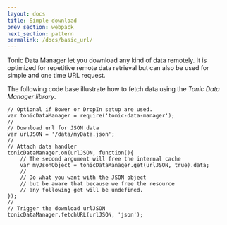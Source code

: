 ```yaml
---
layout: docs
title: Simple download
prev_section: webpack
next_section: pattern
permalink: /docs/basic_url/
---
```


Tonic Data Manager let you download any kind of data remotely. It is optimized
for repetitive remote data retrieval but can also be used for simple and one
time URL request.

The following code base illustrate how to fetch data using the _Tonic Data Manager library_. 

```
// Optional if Bower or DropIn setup are used.
var tonicDataManager = require('tonic-data-manager');
//
// Download url for JSON data
var urlJSON = '/data/myData.json';
//
// Attach data handler
tonicDataManager.on(urlJSON, function(){
    // The second argument will free the internal cache
    var myJsonObject = tonicDataManager.get(urlJSON, true).data; 
    //
    // Do what you want with the JSON object
    // but be aware that because we free the resource
    // any following get will be undefined.  
});
//
// Trigger the download urlJSON
tonicDataManager.fetchURL(urlJSON, 'json');
```
